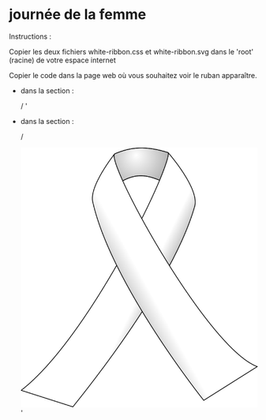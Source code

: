 # journée de la femme


Instructions :


Copier les deux fichiers white-ribbon.css et white-ribbon.svg dans le 'root' (racine) de votre espace internet


Copier le code dans la page web où vous souhaitez voir le ruban apparaître.


* dans la section <head> : 


  /<link rel="stylesheet" type="text/css" href="white-ribbon.css">    '


* dans la section <body>:

  /<div id="white-ribbon"><a href="http://8mars.info/"><img src="white-ribbon.svg"  alt="ruban pour la journée internationale de la femme"></a></div>    '

